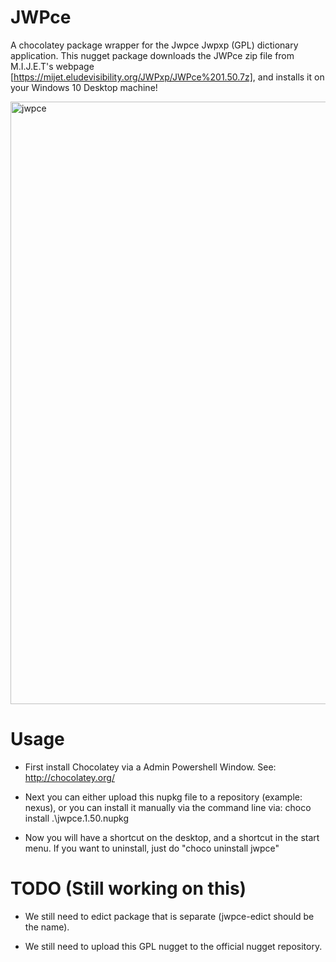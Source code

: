 ﻿# JWPce
A chocolatey package wrapper for the Jwpce Jwpxp (GPL) dictionary application. This nugget package downloads the JWPce zip file from M.I.J.E.T's webpage [https://mijet.eludevisibility.org/JWPxp/JWPce%201.50.7z], and installs it on your Windows 10 Desktop machine!

<img width="964" alt="jwpce" src="https://user-images.githubusercontent.com/42163211/69770486-93451480-11cc-11ea-9a15-e1460ceb0a45.png">

# Usage
* First install Chocolatey via a Admin Powershell Window. See: http://chocolatey.org/

* Next you can either upload this nupkg file to a repository (example: nexus), or you can install it manually via the command line via:
  choco  install  .\jwpce.1.50.nupkg

* Now you will have a shortcut on the desktop, and a shortcut in the start menu. If you want to uninstall, just do "choco uninstall jwpce"



# TODO (Still working on this)
* We still need to edict package that is separate (jwpce-edict should be the name).

* We still need to upload this GPL nugget to the official nugget repository.